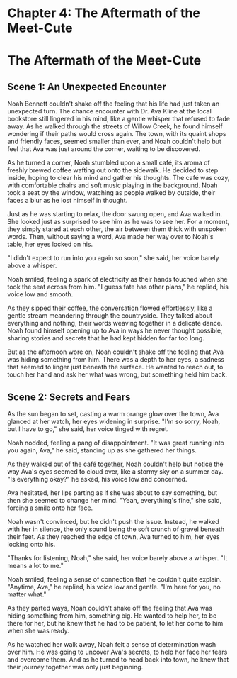 # Chapter 4: The Aftermath of the Meet-Cute

# The Aftermath of the Meet-Cute
## Scene 1: An Unexpected Encounter
Noah Bennett couldn't shake off the feeling that his life had just taken an unexpected turn. The chance encounter with Dr. Ava Kline at the local bookstore still lingered in his mind, like a gentle whisper that refused to fade away. As he walked through the streets of Willow Creek, he found himself wondering if their paths would cross again. The town, with its quaint shops and friendly faces, seemed smaller than ever, and Noah couldn't help but feel that Ava was just around the corner, waiting to be discovered.

As he turned a corner, Noah stumbled upon a small café, its aroma of freshly brewed coffee wafting out onto the sidewalk. He decided to step inside, hoping to clear his mind and gather his thoughts. The café was cozy, with comfortable chairs and soft music playing in the background. Noah took a seat by the window, watching as people walked by outside, their faces a blur as he lost himself in thought.

Just as he was starting to relax, the door swung open, and Ava walked in. She looked just as surprised to see him as he was to see her. For a moment, they simply stared at each other, the air between them thick with unspoken words. Then, without saying a word, Ava made her way over to Noah's table, her eyes locked on his.

"I didn't expect to run into you again so soon," she said, her voice barely above a whisper.

Noah smiled, feeling a spark of electricity as their hands touched when she took the seat across from him. "I guess fate has other plans," he replied, his voice low and smooth.

As they sipped their coffee, the conversation flowed effortlessly, like a gentle stream meandering through the countryside. They talked about everything and nothing, their words weaving together in a delicate dance. Noah found himself opening up to Ava in ways he never thought possible, sharing stories and secrets that he had kept hidden for far too long.

But as the afternoon wore on, Noah couldn't shake off the feeling that Ava was hiding something from him. There was a depth to her eyes, a sadness that seemed to linger just beneath the surface. He wanted to reach out, to touch her hand and ask her what was wrong, but something held him back.

## Scene 2: Secrets and Fears
As the sun began to set, casting a warm orange glow over the town, Ava glanced at her watch, her eyes widening in surprise. "I'm so sorry, Noah, but I have to go," she said, her voice tinged with regret.

Noah nodded, feeling a pang of disappointment. "It was great running into you again, Ava," he said, standing up as she gathered her things.

As they walked out of the café together, Noah couldn't help but notice the way Ava's eyes seemed to cloud over, like a stormy sky on a summer day. "Is everything okay?" he asked, his voice low and concerned.

Ava hesitated, her lips parting as if she was about to say something, but then she seemed to change her mind. "Yeah, everything's fine," she said, forcing a smile onto her face.

Noah wasn't convinced, but he didn't push the issue. Instead, he walked with her in silence, the only sound being the soft crunch of gravel beneath their feet. As they reached the edge of town, Ava turned to him, her eyes locking onto his.

"Thanks for listening, Noah," she said, her voice barely above a whisper. "It means a lot to me."

Noah smiled, feeling a sense of connection that he couldn't quite explain. "Anytime, Ava," he replied, his voice low and gentle. "I'm here for you, no matter what."

As they parted ways, Noah couldn't shake off the feeling that Ava was hiding something from him, something big. He wanted to help her, to be there for her, but he knew that he had to be patient, to let her come to him when she was ready.

As he watched her walk away, Noah felt a sense of determination wash over him. He was going to uncover Ava's secrets, to help her face her fears and overcome them. And as he turned to head back into town, he knew that their journey together was only just beginning.